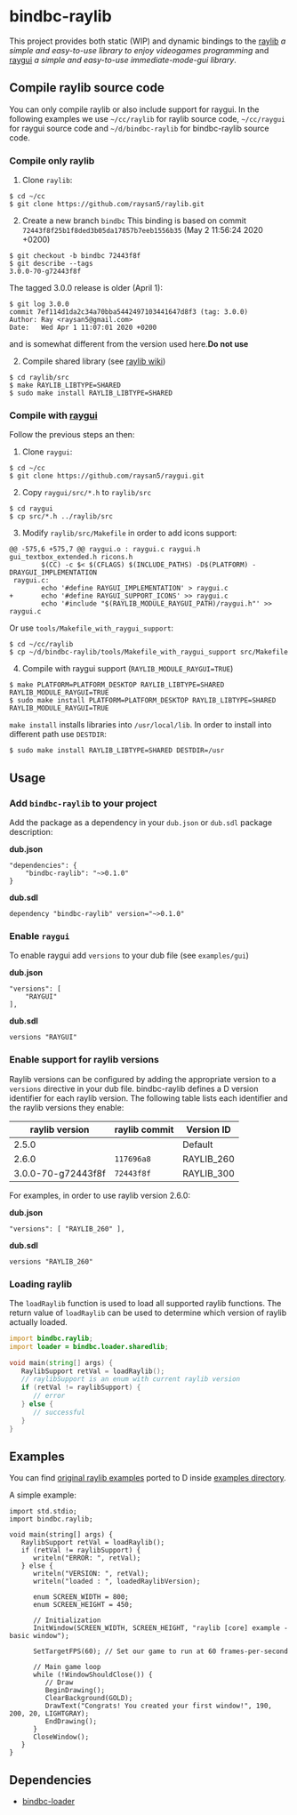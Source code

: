 # bindbc-raylib
This project provides both static (WIP) and dynamic bindings to the [raylib](https://www.raylib.com/) _a simple and easy-to-use library to enjoy videogames programming_ and [raygui](https://github.com/raysan5/raygui) _a simple and easy-to-use immediate-mode-gui library_.



## Compile raylib source code
You can only compile raylib or also include support for raygui.
In the following examples we use `~/cc/raylib` for raylib source code, `~/cc/raygui` for raygui source code and `~/d/bindbc-raylib` for bindbc-raylib source code.

### Compile only raylib

1. Clone `raylib`:
```
$ cd ~/cc
$ git clone https://github.com/raysan5/raylib.git
```

2. Create a new branch `bindbc`
This binding is based on commit `72443f8f25b1f8ded3b05da17857b7eeb1556b35` (May 2 11:56:24 2020 +0200)

```
$ git checkout -b bindbc 72443f8f
$ git describe --tags
3.0.0-70-g72443f8f
```
The tagged 3.0.0 release is older (April 1):
```
$ git log 3.0.0
commit 7ef114d1da2c34a70bba5442497103441647d8f3 (tag: 3.0.0)
Author: Ray <raysan5@gmail.com>
Date:   Wed Apr 1 11:07:01 2020 +0200
```
and is somewhat different from the version used here.__Do not use__

2. Compile shared library (see [raylib wiki](https://github.com/raysan5/raylib/wiki))
```
$ cd raylib/src
$ make RAYLIB_LIBTYPE=SHARED
$ sudo make install RAYLIB_LIBTYPE=SHARED
```

### Compile with [raygui](https://github.com/raysan5/raygui)
Follow the previous steps an then:

1. Clone `raygui`:
```
$ cd ~/cc
$ git clone https://github.com/raysan5/raygui.git
```

2. Copy `raygui/src/*.h` to `raylib/src`
```
$ cd raygui
$ cp src/*.h ../raylib/src
```

3. Modify `raylib/src/Makefile` in order to add icons support:
```
@@ -575,6 +575,7 @@ raygui.o : raygui.c raygui.h gui_textbox_extended.h ricons.h
        $(CC) -c $< $(CFLAGS) $(INCLUDE_PATHS) -D$(PLATFORM) -DRAYGUI_IMPLEMENTATION
 raygui.c:
        echo '#define RAYGUI_IMPLEMENTATION' > raygui.c
+       echo '#define RAYGUI_SUPPORT_ICONS' >> raygui.c
        echo '#include "$(RAYLIB_MODULE_RAYGUI_PATH)/raygui.h"' >> raygui.c
```
Or use `tools/Makefile_with_raygui_support`:
```
$ cd ~/cc/raylib
$ cp ~/d/bindbc-raylib/tools/Makefile_with_raygui_support src/Makefile
```

4. Compile with raygui support (`RAYLIB_MODULE_RAYGUI=TRUE`)
```
$ make PLATFORM=PLATFORM_DESKTOP RAYLIB_LIBTYPE=SHARED RAYLIB_MODULE_RAYGUI=TRUE
$ sudo make install PLATFORM=PLATFORM_DESKTOP RAYLIB_LIBTYPE=SHARED RAYLIB_MODULE_RAYGUI=TRUE
```
`make install` installs libraries into `/usr/local/lib`. In order to install into different path use `DESTDIR`:

```
$ sudo make install RAYLIB_LIBTYPE=SHARED DESTDIR=/usr
```

## Usage
### Add `bindbc-raylib` to your project
Add the package as a dependency in your `dub.json` or `dub.sdl` package description:

__dub.json__
```
"dependencies": {
    "bindbc-raylib": "~>0.1.0"
}
```

__dub.sdl__
```
dependency "bindbc-raylib" version="~>0.1.0"
```

### Enable `raygui`
To enable raygui add `versions` to your dub file  (see `examples/gui`)

__dub.json__
```
"versions": [
    "RAYGUI"
],
```

__dub.sdl__
```
versions "RAYGUI"
```

### Enable support for raylib versions
Raylib versions can be configured by adding the appropriate version to a `versions` directive in your dub file.
bindbc-raylib defines a D version identifier for each raylib version.
The following table lists each identifier and the raylib versions they enable:

| raylib version     | raylib commit | Version ID |
| ---                | ---           | ---        |
| 2.5.0              |               | Default    |
| 2.6.0              | `117696a8`    | RAYLIB_260 |
| 3.0.0-70-g72443f8f | `72443f8f`    | RAYLIB_300 |

For examples, in order to use raylib version 2.6.0:

__dub.json__
```
"versions": [ "RAYLIB_260" ],
```

__dub.sdl__
```
versions "RAYLIB_260"
```

### Loading raylib
The `loadRaylib` function is used to load all supported raylib functions.
The return value of `loadRaylib`  can be used to determine which version of raylib actually loaded.
```d
import bindbc.raylib;
import loader = bindbc.loader.sharedlib;

void main(string[] args) {
   RaylibSupport retVal = loadRaylib();
   // raylibSupport is an enum with current raylib version
   if (retVal != raylibSupport) {
      // error
   } else {
      // successful
   }
}
```

## Examples
You can find [original raylib examples](https://www.raylib.com/examples.html) ported to D inside [examples directory](https://github.com/o3o/bindbc-raylib/tree/master/examples).

A simple example:

```
import std.stdio;
import bindbc.raylib;

void main(string[] args) {
   RaylibSupport retVal = loadRaylib();
   if (retVal != raylibSupport) {
      writeln("ERROR: ", retVal);
   } else {
      writeln("VERSION: ", retVal);
      writeln("loaded : ", loadedRaylibVersion);

      enum SCREEN_WIDTH = 800;
      enum SCREEN_HEIGHT = 450;

      // Initialization
      InitWindow(SCREEN_WIDTH, SCREEN_HEIGHT, "raylib [core] example - basic window");

      SetTargetFPS(60); // Set our game to run at 60 frames-per-second

      // Main game loop
      while (!WindowShouldClose()) {
         // Draw
         BeginDrawing();
         ClearBackground(GOLD);
         DrawText("Congrats! You created your first window!", 190, 200, 20, LIGHTGRAY);
         EndDrawing();
      }
      CloseWindow();
   }
}
```

## Dependencies
- [bindbc-loader](https://github.com/BindBC/bindbc-loader)

